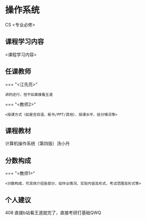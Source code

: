 # 操作系统 
<div class="badges">
<span class="badge cs-badge">CS <专业必修></span>
</div>


## 课程学习内容

<课程学习内容>

## 任课教师

=== "<江先亮>"

    讲的还行，但不如直接看王道

=== "<教师2>" 

    <授课方式（如是否双语、板书/PPT/其他）、授课水平、给分情况等>

## 课程教材

计算机操作系统（第四版）汤小丹

## 分数构成

=== "<教师1>"

    <分数构成，可具体介绍各部分，如作业情况、实验内容及形式、考试范围及形式等>

## 个人建议

408 直接b站看王道就完了，直接考研打基础QWQ